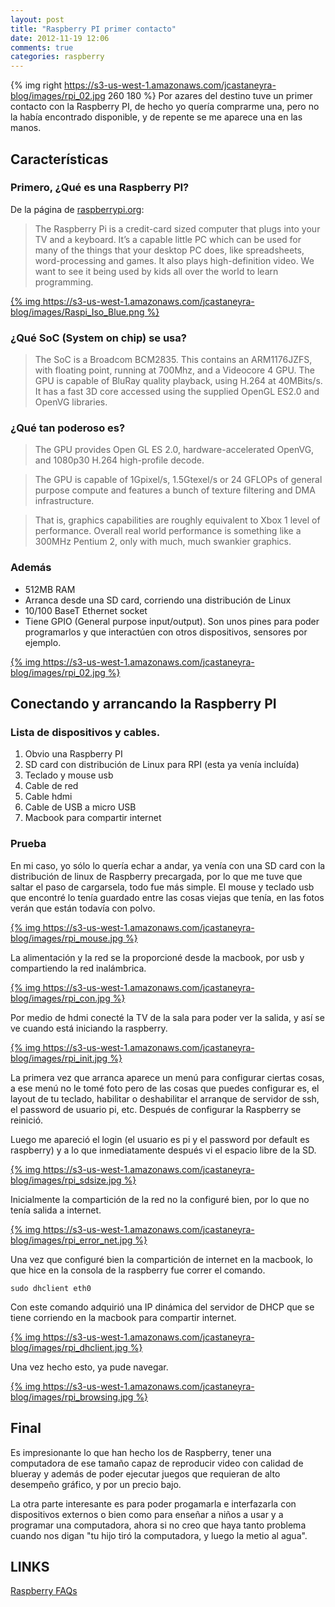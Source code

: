 ```yaml
---
layout: post
title: "Raspberry PI primer contacto"
date: 2012-11-19 12:06
comments: true
categories: raspberry
---
```

{% img right https://s3-us-west-1.amazonaws.com/jcastaneyra-blog/images/rpi_02.jpg 260 180 %}
Por azares del destino tuve un primer contacto con la Raspberry PI, de
hecho yo quería comprarme una, pero no la había encontrado disponible, y
de repente se me aparece una en las manos.

<!--more-->

## Características

### Primero, ¿Qué es una Raspberry PI?

De la página de [raspberrypi.org](http://www.raspberrypi.org/faqs):

> The Raspberry Pi is a credit-card sized computer that plugs into your
TV and a keyboard. It’s a capable little PC which can be used for many
of the things that your desktop PC does, like spreadsheets,
word-processing and games. It also plays high-definition video. We want
to see it being used by kids all over the world to learn programming.

[{% img https://s3-us-west-1.amazonaws.com/jcastaneyra-blog/images/Raspi_Iso_Blue.png %}](https://s3-us-west-1.amazonaws.com/jcastaneyra-blog/images/Raspi_Iso_Blue.png)

### ¿Qué SoC (System on chip) se usa?

> The SoC is a Broadcom BCM2835. This contains an ARM1176JZFS, with
floating point, running at 700Mhz, and a Videocore 4 GPU. The GPU is
capable of BluRay quality playback, using H.264 at 40MBits/s. It has a
fast 3D core accessed using the supplied OpenGL ES2.0 and OpenVG
libraries.

### ¿Qué tan poderoso es?

> The GPU provides Open GL ES 2.0, hardware-accelerated OpenVG, and
1080p30 H.264 high-profile decode.

> The GPU is capable of 1Gpixel/s, 1.5Gtexel/s or 24 GFLOPs of general
purpose compute and features a bunch of texture filtering and DMA
infrastructure.

> That is, graphics capabilities are roughly equivalent to Xbox 1 level of
performance. Overall real world performance is something like a 300MHz
Pentium 2, only with much, much swankier graphics.

### Además

* 512MB RAM
* Arranca desde una SD card, corriendo una distribución de Linux
* 10/100 BaseT Ethernet socket
* Tiene GPIO (General purpose input/output). Son unos pines para poder
programarlos y que interactúen con otros dispositivos, sensores por
ejemplo.

[{% img https://s3-us-west-1.amazonaws.com/jcastaneyra-blog/images/rpi_02.jpg %}](https://s3-us-west-1.amazonaws.com/jcastaneyra-blog/images/rpi_02.jpg)

## Conectando y arrancando la Raspberry PI

### Lista de dispositivos y cables.

1. Obvio una Raspberry PI
2. SD card con distribución de Linux para RPI (esta ya venía incluída)
3. Teclado y mouse usb
4. Cable de red
5. Cable hdmi
6. Cable de USB a micro USB
7. Macbook para compartir internet

### Prueba

En mi caso, yo sólo lo quería echar a andar, ya venía con una SD card
con la distribución de linux de Raspberry precargada, por lo que me tuve
que saltar el paso de cargarsela, todo fue más simple. El mouse y
teclado usb que encontré lo tenía guardado entre las cosas viejas que
tenía, en las fotos verán que están todavía con polvo.

[{% img https://s3-us-west-1.amazonaws.com/jcastaneyra-blog/images/rpi_mouse.jpg %}](https://s3-us-west-1.amazonaws.com/jcastaneyra-blog/images/rpi_mouse.jpg)

La alimentación y la red se la proporcioné desde la macbook, por usb y
compartiendo la red inalámbrica.

[{% img https://s3-us-west-1.amazonaws.com/jcastaneyra-blog/images/rpi_con.jpg %}](https://s3-us-west-1.amazonaws.com/jcastaneyra-blog/images/rpi_con.jpg)

Por medio de hdmi conecté la TV de la sala para poder ver la salida, y
así se ve cuando está iniciando la raspberry.

[{% img https://s3-us-west-1.amazonaws.com/jcastaneyra-blog/images/rpi_init.jpg %}](https://s3-us-west-1.amazonaws.com/jcastaneyra-blog/images/rpi_init.jpg)

La primera vez que arranca aparece un menú para configurar ciertas
cosas, a ese menú no le tomé foto pero de las cosas que puedes
configurar es, el layout de tu teclado, habilitar o deshabilitar el
arranque de servidor de ssh, el password de usuario pi, etc. Después de
configurar la Raspberry se reinició.

Luego me apareció el login (el usuario es pi y el password por default
es raspberry) y a lo que inmediatamente después vi el
espacio libre de la SD.

[{% img https://s3-us-west-1.amazonaws.com/jcastaneyra-blog/images/rpi_sdsize.jpg %}](https://s3-us-west-1.amazonaws.com/jcastaneyra-blog/images/rpi_sdsize.jpg)

Inicialmente la compartición de la red no la configuré bien, por lo que
no tenía salida a internet.

[{% img https://s3-us-west-1.amazonaws.com/jcastaneyra-blog/images/rpi_error_net.jpg %}](https://s3-us-west-1.amazonaws.com/jcastaneyra-blog/images/rpi_error_net.jpg)

Una vez que configuré bien la compartición de internet en la macbook, lo
que hice en la consola de la raspberry fue correr el comando.

```
sudo dhclient eth0
```

Con este comando adquirió una IP dinámica del servidor de DHCP que se
tiene corriendo en la macbook para compartir internet.

[{% img https://s3-us-west-1.amazonaws.com/jcastaneyra-blog/images/rpi_dhclient.jpg %}](https://s3-us-west-1.amazonaws.com/jcastaneyra-blog/images/rpi_dhclient.jpg)

Una vez hecho esto, ya pude navegar.

[{% img https://s3-us-west-1.amazonaws.com/jcastaneyra-blog/images/rpi_browsing.jpg %}](https://s3-us-west-1.amazonaws.com/jcastaneyra-blog/images/rpi_browsing.jpg)

## Final

Es impresionante lo que han hecho los de Raspberry, tener una
computadora de ese tamaño capaz de reproducir video con calidad de
blueray y además de poder ejecutar juegos que requieran de alto
desempeño gráfico, y por un precio bajo.

La otra parte interesante es para poder progamarla e interfazarla con
dispositivos externos o bien como para enseñar a niños a usar y a
programar una computadora, ahora si no creo que haya tanto problema cuando nos
digan "tu hijo tiró la computadora, y luego la metio al agua".

## LINKS

[Raspberry FAQs](http://www.raspberrypi.org/faqs)


